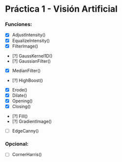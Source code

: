 # Práctica 1 - Visión Artificial
### Funciones:
- [x] AdjustIntensity()
- [x] EqualizeIntensity()
- [x] FilterImage()
- [?] GaussKernel1D()
- [?] GaussianFilter()
- [x] MedianFilter()
- [?] HighBoost()
- [x] Erode()
- [x] Dilate()
- [x] Opening()
- [x] Closing()
- [?] Fill()
- [?] GradientImage()
- [ ] EdgeCanny()
### Opcional: 
- [ ] CornerHarris()

